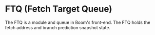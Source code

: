# FTQ (Fetch Target Queue)

The FTQ is a module and queue in Boom's front-end.
The FTQ holds the fetch address and branch prediction snapshot state.
